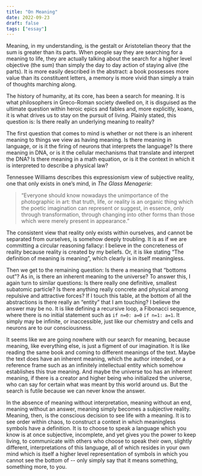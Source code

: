 ```yaml
---
title: "On Meaning"
date: 2022-09-23
draft: false 
tags: ["essay"]
---
```


Meaning, in my understanding, is the gestalt or Aristotelian theory that the sum is greater than its parts. When people say they are searching for a meaning to life, they are actually talking about the search for a higher level objective (the sum) than simply the day to day action of staying alive (the parts). It is more easily described in the abstract: a book possesses more value than its constituent letters, a memory is more vivid than simply a train of thoughts marching along.

The history of humanity, at its core, has been a search for meaning. It is what philosophers in Greco-Roman society dwelled on, it is disguised as the ultimate question within heroic epics and fables and, more explicitly, koans, it is what drives us to stay on the pursuit of living. Plainly stated, this question is: Is there really an underlying meaning to reality?

The first question that comes to mind is whether or not there is an inherent meaning to things we view as having meaning. Is there meaning in language, or is it the firing of neurons that interprets the language? Is there meaning in DNA, or is it the cellular mechanisms that translate and interpret the DNA? Is there meaning in a math equation, or is it the context in which it is interpreted to describe a physical law?

Tennessee Williams describes this expressionism view of subjective reality, one that only exists in one’s mind, in *The Glass Menagerie*:

> “Everyone should know nowadays the unimportance of the photographic in art: that truth, life, or reality is an organic thing which the poetic imagination can represent or suggest, in essence, only through transformation, through changing into other forms than those which were merely present in appearance.”

The consistent view that reality only exists within ourselves, and cannot be separated from ourselves, is somehow deeply troubling. It is as if we are committing a circular reasoning fallacy: I believe in the concreteness of reality because reality is created by my beliefs. Or, it is like stating “The definition of meaning is meaning”, which clearly is in itself meaningless.

Then we get to the remaining question: Is there a meaning that “bottoms out”? As in, is there an inherent meaning to the universe? To answer this, I again turn to similar questions: Is there really one definitive, smallest subatomic particle? Is there anything really concrete and physical among repulsive and attractive forces? If I touch this table, at the bottom of all the abstractions is there really an “entity” that I am touching? I believe the answer may be no. It is like defining a recursive loop, a Fibonacci sequence, where there is no initial statement such as `if n=0: a=0` `if n=1: a=1`. It simply may be infinite, or inaccessible, just like our chemistry and cells and neurons are to our consciousness.


It seems like we are going nowhere with our search for meaning, because meaning, like everything else, is just a figment of our imagination. It is like reading the same book and coming to different meanings of the text. Maybe the text does have an inherent meaning, which the author intended, or a reference frame such as an infinitely intellectual entity which somehow establishes this true meaning. And maybe the universe too has an inherent meaning, if there is a creator and higher being who initialized the universe, who can say for certain what was meant by this world around us. But the search is futile because we can never know the answer.

In the absence of meaning without interpretation, meaning without an end, meaning without an answer, meaning simply becomes a subjective reality. Meaning, then, is the conscious decision to see life with a meaning. It is to see order within chaos, to construct a context in which meaningless symbols have a definition. It is to choose to speak a language which you know is at once subjective, incomplete, and yet gives you the power to keep living, to communicate with others who choose to speak their own, slightly different, interpretations of this language, all of which resides in your own mind which is itself a higher level representation of symbols in which you cannot see the bottom of -- only simply say that it means something, something more, to you.
